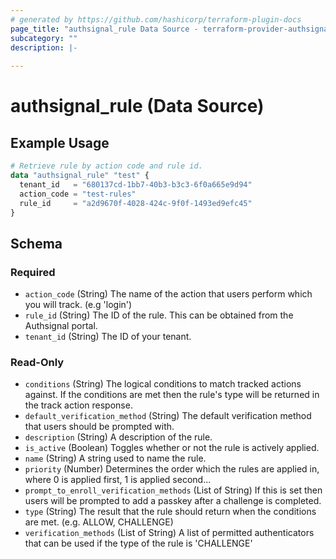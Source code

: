 ```yaml
---
# generated by https://github.com/hashicorp/terraform-plugin-docs
page_title: "authsignal_rule Data Source - terraform-provider-authsignal"
subcategory: ""
description: |-
  
---
```


# authsignal_rule (Data Source)



## Example Usage

```terraform
# Retrieve rule by action code and rule id.
data "authsignal_rule" "test" {
  tenant_id   = "680137cd-1bb7-40b3-b3c3-6f0a665e9d94"
  action_code = "test-rules"
  rule_id     = "a2d9670f-4028-424c-9f0f-1493ed9efc45"
}
```

<!-- schema generated by tfplugindocs -->
## Schema

### Required

- `action_code` (String) The name of the action that users perform which you will track. (e.g 'login')
- `rule_id` (String) The ID of the rule. This can be obtained from the Authsignal portal.
- `tenant_id` (String) The ID of your tenant.

### Read-Only

- `conditions` (String) The logical conditions to match tracked actions against. If the conditions are met then the rule's type will be returned in the track action response.
- `default_verification_method` (String) The default verification method that users should be prompted with.
- `description` (String) A description of the rule.
- `is_active` (Boolean) Toggles whether or not the rule is actively applied.
- `name` (String) A string used to name the rule.
- `priority` (Number) Determines the order which the rules are applied in, where 0 is applied first, 1 is applied second...
- `prompt_to_enroll_verification_methods` (List of String) If this is set then users will be prompted to add a passkey after a challenge is completed.
- `type` (String) The result that the rule should return when the conditions are met. (e.g. ALLOW, CHALLENGE)
- `verification_methods` (List of String) A list of permitted authenticators that can be used if the type of the rule is 'CHALLENGE'
